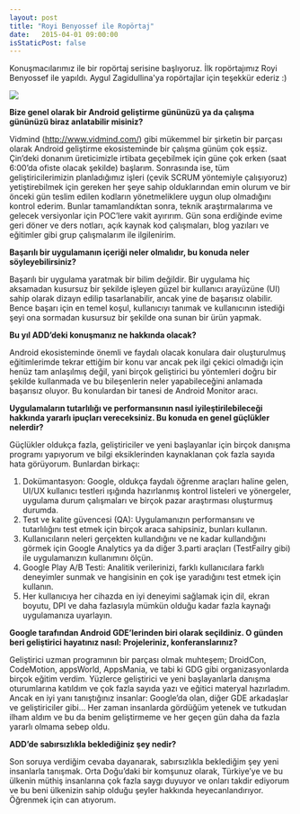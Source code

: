 ```yaml
---
layout: post
title: "Royi Benyossef ile Ropörtaj"
date:   2015-04-01 09:00:00
isStaticPost: false
---
```

Konuşmacılarımız ile bir ropörtaj serisine başlıyoruz. İlk ropörtajımız Royi Benyossef ile yapıldı. Aygul Zagidullina'ya ropörtajlar için teşekkür ederiz :)

<img class="img-responsive" src="{{ site.baseurl_root }}/img/people/royi-benyossef.jpg" style="max-width: 300px"/>

**Bize genel olarak bir Android geliştirme gününüzü ya da çalışma gününüzü biraz anlatabilir misiniz?**

Vidmind (http://www.vidmind.com/) gibi mükemmel bir şirketin bir parçası olarak Android geliştirme ekosisteminde bir çalışma günüm çok eşsiz. Çin’deki donanım üreticimizle irtibata geçebilmek için güne çok erken (saat 6:00’da ofiste olacak şekilde) başlarım. Sonrasında ise, tüm geliştiricilerimizin planladığımız işleri (çevik SCRUM yöntemiyle çalışıyoruz) yetiştirebilmek için gereken her şeye sahip olduklarından emin olurum ve bir önceki gün teslim edilen kodların yönetmeliklere uygun olup olmadığını kontrol ederim. Bunlar tamamlandıktan sonra, teknik araştırmalarıma ve gelecek versiyonlar için POC’lere vakit ayırırım. Gün sona erdiğinde evime geri döner ve ders notları, açık kaynak kod çalışmaları, blog yazıları ve eğitimler gibi grup çalışmalarım ile ilgilenirim.

**Başarılı bir uygulamanın içeriği neler olmalıdır, bu konuda neler söyleyebilirsiniz?**

Başarılı bir uygulama yaratmak bir bilim değildir. Bir uygulama hiç aksamadan kusursuz bir şekilde işleyen güzel bir kullanıcı arayüzüne (UI) sahip olarak dizayn edilip tasarlanabilir, ancak yine de başarısız olabilir. Bence başarı için en temel koşul, kullanıcıyı tanımak ve kullanıcının istediği şeyi ona sormadan kusursuz bir şekilde ona sunan bir ürün yapmak.

**Bu yıl ADD’deki konuşmanız ne hakkında olacak?**

Android ekosisteminde önemli ve faydalı olacak konulara dair oluşturulmuş eğitimlerimde tekrar ettiğim bir konu var ancak pek ilgi çekici olmadığı için henüz tam anlaşılmış	 değil, yani birçok geliştirici bu yöntemleri doğru bir şekilde kullanmada ve bu bileşenlerin neler yapabileceğini anlamada başarısız oluyor. Bu konulardan bir tanesi de Android Monitor aracı.

**Uygulamaların tutarlılığı ve performansının nasıl iyileştirilebileceği hakkında yararlı ipuçları vereceksiniz. Bu konuda en genel güçlükler nelerdir?**

Güçlükler oldukça fazla, geliştiriciler ve yeni başlayanlar için birçok danışma programı yapıyorum ve bilgi eksiklerinden kaynaklanan çok fazla sayıda hata görüyorum. Bunlardan birkaçı:

1. Dokümantasyon: Google, oldukça faydalı öğrenme araçları haline gelen, UI/UX kullanıcı testleri ışığında hazırlanmış kontrol listeleri ve yönergeler, uygulama durum çalışmaları ve birçok pazar araştırması oluşturmuş durumda.
2. Test ve kalite güvencesi (QA): Uygulamanızın performansını ve tutarlılığını test etmek için birçok araca sahipsiniz, bunları kullanın.
3. Kullanıcıların neleri gerçekten kullandığını ve ne kadar kullandığını görmek için Google Analytics ya da diğer
3.parti araçları (TestFailry gibi) ile uygulamanızın kullanımını ölçün.
4. Google Play A/B Testi: Analitik verilerinizi, farklı kullanıcılara farklı deneyimler sunmak ve hangisinin en çok işe yaradığını test etmek için kullanın.
5. Her kullanıcıya her cihazda en iyi deneyimi sağlamak için dil, ekran boyutu, DPI ve daha fazlasıyla mümkün olduğu kadar fazla kaynağı uygulamanıza uyarlayın.

**Google tarafından Android GDE’lerinden biri olarak seçildiniz. O günden beri geliştirici hayatınız nasıl: Projeleriniz, konferanslarınız?**

Geliştirici uzman programının bir parçası olmak muhteşem; DroidCon, CodeMotion, appsWorld, AppsMania, ve tabi ki GDG gibi organizasyonlarda birçok eğitim verdim. Yüzlerce geliştirici ve yeni başlayanlarla danışma oturumlarına katıldım ve çok fazla sayıda yazı ve eğitici materyal hazırladım. Ancak en iyi yanı tanıştığınız insanlar: Google’da olan, diğer GDE arkadaşlar ve geliştiriciler gibi… Her zaman insanlarda gördüğüm yetenek ve tutkudan ilham aldım ve bu da benim geliştirmeme ve her geçen gün daha da fazla yararlı olmama sebep oldu.

**ADD’de sabırsızlıkla beklediğiniz şey nedir?**

Son soruya verdiğim cevaba dayanarak, sabırsızlıkla beklediğim şey yeni insanlarla tanışmak. Orta Doğu’daki bir komşunuz olarak, Türkiye’ye ve bu ülkenin müthiş insanlarına çok fazla saygı duyuyor ve onları takdir ediyorum ve bu beni ülkenizin sahip olduğu şeyler hakkında heyecanlandırıyor. Öğrenmek için can atıyorum.